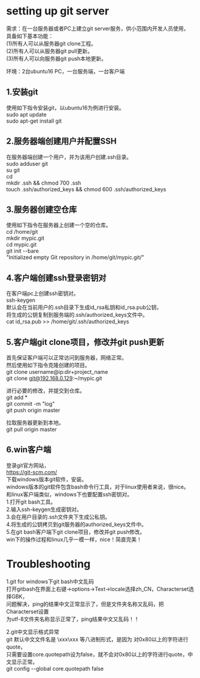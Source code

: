 # setting up git server        
        
需求：在一台服务器或者PC上建立git server服务，供小范围内开发人员使用，        
具备如下基本功能：        
(1)所有人可以从服务器git clone工程。        
(2)所有人可以从服务器git pull更新。        
(3)所有人可以向服务器git push本地更新。        
        
环境：2台ubuntu16 PC，一台服务端，一台客户端        
        
## 1.安装git        
使用如下指令安装git，以ubuntu16为例进行安装。        
 sudo apt update        
 sudo apt-get install git        
        
## 2.服务器端创建用户并配置SSH        
在服务器端创建一个用户，并为该用户创建.ssh目录。        
 sudo adduser git        
 su git        
 cd        
 mkdir .ssh && chmod 700 .ssh        
 touch .ssh/authorized_keys && chmod 600 .ssh/authorized_keys        
        
## 3.服务器创建空仓库        
使用如下指令在服务器上创建一个空的仓库。        
 cd /home/git        
 mkdir  mypic.git        
 cd mypic.git        
 git init --bare        
	"Initialized empty Git repository in /home/git/mypic.git/"          
        
## 4.客户端创建ssh登录密钥对        
在客户端pc上创建ssh密钥对。        
 ssh-keygen        
默认会在当前用户的.ssh目录下生成id_rsa私钥和id_rsa.pub公钥，        
将生成的公钥复制到服务端的.ssh/authorized_keys文件中。        
 cat id_rsa.pub >> /home/git/.ssh/authorized_keys        
        
## 5.客户端git clone项目，修改并git push更新        
首先保证客户端可以正常访问到服务器，网络正常。        
然后使用如下指令克隆创建的项目。        
 git clone username@ip:dir+project_name        
 git clone git@192.168.0.129:~/mypic.git        

进行必要的修改，并提交到仓库。        
 git add *        
 git commit -m "log"        
 git push origin master        

拉取服务器更新到本地。      
 git pull origin master      
    
## 6.win客户端    
登录git官方网站，  
	https://git-scm.com/  
下载windows版本git软件，安装。    
windows版本的git软件包含bash命令行工具，对于linux使用者来说，很nice。    
和linux客户端类似，windows下也要配置ssh密钥对。    
1.打开git bash工具。    
2.输入ssh-keygen生成密钥对。    
3.会在用户目录的.ssh文件夹下生成公私钥。    
4.将生成的公钥拷贝到git服务器的authorized_keys文件中。    
5.在git bash客户端下git clone项目，修改并git push修改。    
win下的操作过程和linux几乎一模一样，nice！简直完美！    
    
# Troubleshooting    
1.git for windows下git bash中文乱码    
打开gitbash在界面上右键->options->Text->locale选择zh_CN，Characterset选择GBK，    
问题解决，ping的结果中文正常显示了，但是文件夹名称又乱码，把Characterset设置    
为utf-8文件夹名称显示正常了，ping结果中文又乱码！！    
  
2.git中文显示格式异常  
git 默认中文文件名是 \xxx\xxx 等八进制形式，是因为 对0x80以上的字符进行quote，  
只需要设置core.quotepath设为false，就不会对0x80以上的字符进行quote，中文显示正常。  
git config --global core.quotepath false  
